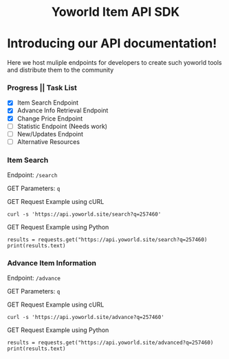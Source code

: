 <div align="center">
<h1> Yoworld Item API SDK </h1>
</div>

# Introducing our API documentation!

Here we host muliple endpoints for developers to create such yoworld tools and distribute them to the community

### Progress || Task List
- [x] Item Search Endpoint
- [x] Advance Info Retrieval Endpoint
- [x] Change Price Endpoint
- [ ] Statistic Endpoint (Needs work)
- [ ] New/Updates Endpoint
- [ ] Alternative Resources

### Item Search
Endpoint: ``/search``

GET Parameters: ``q``

GET Request Example using cURL
```
curl -s 'https://api.yoworld.site/search?q=257460'
```

GET Request Example using Python
```
results = requests.get("https://api.yoworld.site/search?q=257460)
print(results.text)
```

### Advance Item Information
Endpoint: ``/advance``

GET Parameters: ``q``

GET Request Example using cURL
```
curl -s 'https://api.yoworld.site/advance?q=257460'
```

GET Request Example using Python
```
results = requests.get("https://api.yoworld.site/advanced?q=257460)
print(results.text)
```